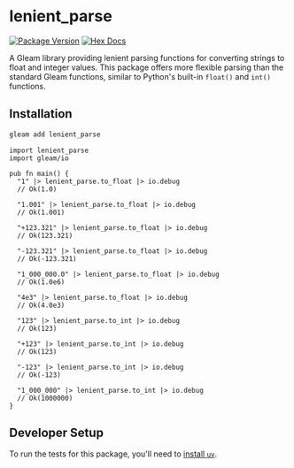# lenient_parse

[![Package Version](https://img.shields.io/hexpm/v/lenient_parse)](https://hex.pm/packages/lenient_parse)
[![Hex Docs](https://img.shields.io/badge/hex-docs-ffaff3)](https://hexdocs.pm/lenient_parse/)

A Gleam library providing lenient parsing functions for converting strings to float and integer values. This package offers more flexible parsing than the standard Gleam functions, similar to Python's built-in `float()` and `int()` functions.

## Installation


```sh
gleam add lenient_parse
```
```gleam
import lenient_parse
import gleam/io

pub fn main() {
  "1" |> lenient_parse.to_float |> io.debug
  // Ok(1.0)

  "1.001" |> lenient_parse.to_float |> io.debug
  // Ok(1.001)

  "+123.321" |> lenient_parse.to_float |> io.debug
  // Ok(123.321)

  "-123.321" |> lenient_parse.to_float |> io.debug
  // Ok(-123.321)

  "1_000_000.0" |> lenient_parse.to_float |> io.debug
  // Ok(1.0e6)

  "4e3" |> lenient_parse.to_float |> io.debug
  // Ok(4.0e3)

  "123" |> lenient_parse.to_int |> io.debug
  // Ok(123)

  "+123" |> lenient_parse.to_int |> io.debug
  // Ok(123)

  "-123" |> lenient_parse.to_int |> io.debug
  // Ok(-123)

  "1_000_000" |> lenient_parse.to_int |> io.debug
  // Ok(1000000)
}
```

## Developer Setup

To run the tests for this package, you'll need to [install `uv`](https://docs.astral.sh/uv/getting-started/installation/).
